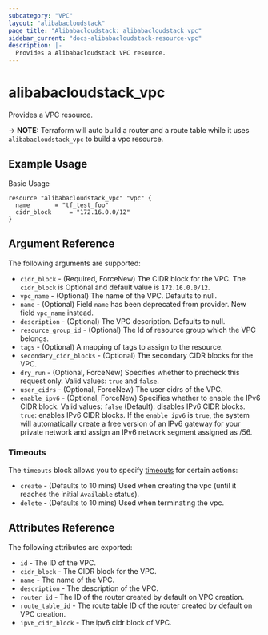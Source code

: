 ```yaml
---
subcategory: "VPC"
layout: "alibabacloudstack"
page_title: "Alibabacloudstack: alibabacloudstack_vpc"
sidebar_current: "docs-alibabacloudstack-resource-vpc"
description: |-
  Provides a Alibabacloudstack VPC resource.
---
```


# alibabacloudstack\_vpc

Provides a VPC resource.

-> **NOTE:** Terraform will auto build a router and a route table while it uses `alibabacloudstack_vpc` to build a vpc resource.

## Example Usage

Basic Usage

```
resource "alibabacloudstack_vpc" "vpc" {
  name       = "tf_test_foo"
  cidr_block     = "172.16.0.0/12"
}
```


## Argument Reference

The following arguments are supported:

* `cidr_block` - (Required, ForceNew) The CIDR block for the VPC. The `cidr_block` is Optional and default value is `172.16.0.0/12`.
* `vpc_name` - (Optional) The name of the VPC. Defaults to null.
* `name` - (Optional) Field `name` has been deprecated from provider. New field `vpc_name` instead.
* `description` - (Optional) The VPC description. Defaults to null.
* `resource_group_id` - (Optional) The Id of resource group which the VPC belongs.
* `tags` - (Optional) A mapping of tags to assign to the resource.
* `secondary_cidr_blocks` - (Optional) The secondary CIDR blocks for the VPC.
* `dry_run` - (Optional, ForceNew) Specifies whether to precheck this request only. Valid values: `true` and `false`.
* `user_cidrs` - (Optional, ForceNew) The user cidrs of the VPC.
* `enable_ipv6` - (Optional, ForceNew) Specifies whether to enable the IPv6 CIDR block. Valid values: `false` (Default): disables IPv6 CIDR blocks. `true`: enables IPv6 CIDR blocks. If the `enable_ipv6` is `true`, the system will automatically create a free version of an IPv6 gateway for your private network and assign an IPv6 network segment assigned as /56.

### Timeouts

The `timeouts` block allows you to specify [timeouts](https://www.terraform.io/docs/configuration-0-11/resources.html#timeouts) for certain actions:

* `create` - (Defaults to 10 mins) Used when creating the vpc (until it reaches the initial `Available` status). 
* `delete` - (Defaults to 10 mins) Used when terminating the vpc. 

## Attributes Reference

The following attributes are exported:

* `id` - The ID of the VPC.
* `cidr_block` - The CIDR block for the VPC.
* `name` - The name of the VPC.
* `description` - The description of the VPC.
* `router_id` - The ID of the router created by default on VPC creation.
* `route_table_id` - The route table ID of the router created by default on VPC creation.
* `ipv6_cidr_block` - The ipv6 cidr block of VPC.